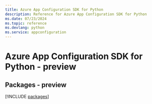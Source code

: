 ```yaml
---
title: Azure App Configuration SDK for Python
description: Reference for Azure App Configuration SDK for Python
ms.date: 07/23/2024
ms.topic: reference
ms.devlang: python
ms.service: appconfiguration
---
```

# Azure App Configuration SDK for Python - preview
## Packages - preview
[!INCLUDE [packages](app-configuration-index.md)]